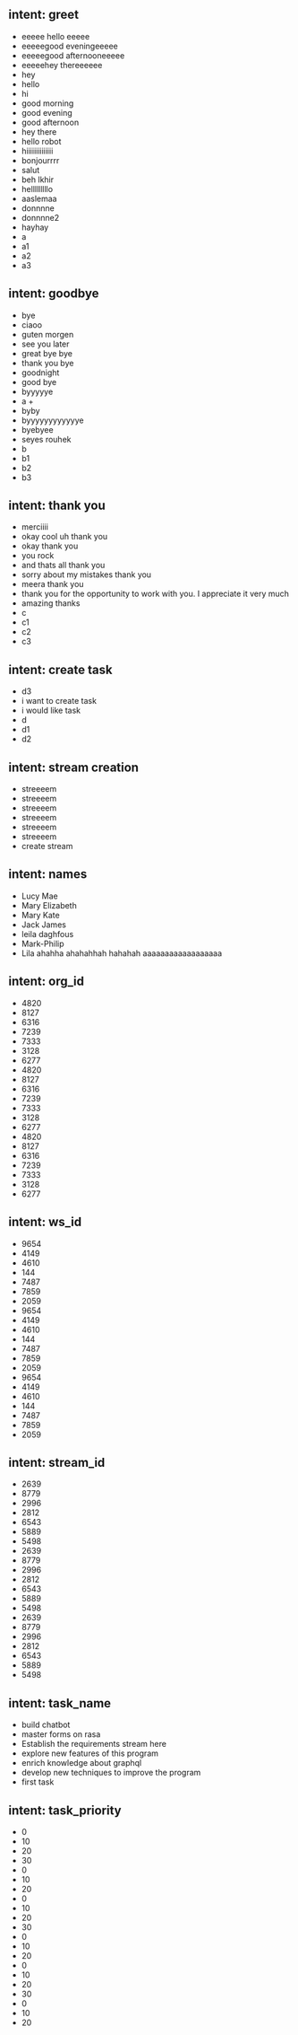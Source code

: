## intent: greet
- eeeee hello eeeee
- eeeeegood eveningeeeee
- eeeeegood afternooneeeee
- eeeeehey thereeeeee
- hey
- hello
- hi
- good morning
- good evening
- good afternoon
- hey there
- hello robot
- hiiiiiiiiiiiiii
- bonjourrrr
- salut
- beh lkhir
- helllllllllo
- aaslemaa
- donnnne
- donnnne2
- hayhay
- a
- a1
- a2
- a3
## intent: goodbye
- bye
- ciaoo
- guten morgen
- see you later
- great bye bye
- thank you bye
- goodnight
- good bye
- byyyyye
- a +
- byby
- byyyyyyyyyyyye
- byebyee
- seyes rouhek
- b
- b1
- b2
- b3
## intent: thank you
- merciiii
- okay cool uh thank you
- okay thank you
- you rock
- and thats all thank you
- sorry about my mistakes thank you
- meera thank you
- thank you for the opportunity to work with you. I appreciate it very much
- amazing  thanks
- c
- c1
- c2
- c3
## intent: create task
- d3
- i want to create task
- i would like task
- d
- d1
- d2
## intent: stream creation
- streeeem
- streeeem
- streeeem
- streeeem
- streeeem
- streeeem
-  create stream
## intent: names
- Lucy Mae
- Mary Elizabeth
- Mary Kate
- Jack James
- leila daghfous
- Mark-Philip
- Lila ahahha ahahahhah hahahah aaaaaaaaaaaaaaaaaa
## intent: org_id
- 4820
- 8127
- 6316
- 7239
- 7333
- 3128
- 6277
- 4820
- 8127
- 6316
- 7239
- 7333
- 3128
- 6277
- 4820
- 8127
- 6316
- 7239
- 7333
- 3128
- 6277
## intent: ws_id
- 9654
- 4149
- 4610
- 144
- 7487
- 7859
- 2059
- 9654
- 4149
- 4610
- 144
- 7487
- 7859
- 2059
- 9654
- 4149
- 4610
- 144
- 7487
- 7859
- 2059
## intent: stream_id
- 2639
- 8779
- 2996
- 2812
- 6543
- 5889
- 5498
- 2639
- 8779
- 2996
- 2812
- 6543
- 5889
- 5498
- 2639
- 8779
- 2996
- 2812
- 6543
- 5889
- 5498
## intent: task_name
- build chatbot
- master forms on rasa
- Establish the requirements stream here
- explore new features of this program
- enrich knowledge about graphql
- develop new techniques to improve the program
- first task
## intent: task_priority
- 0
- 10
- 20
- 30
- 0
- 10
- 20
- 0
- 10
- 20
- 30
- 0
- 10
- 20
- 0
- 10
- 20
- 30
- 0
- 10
- 20
